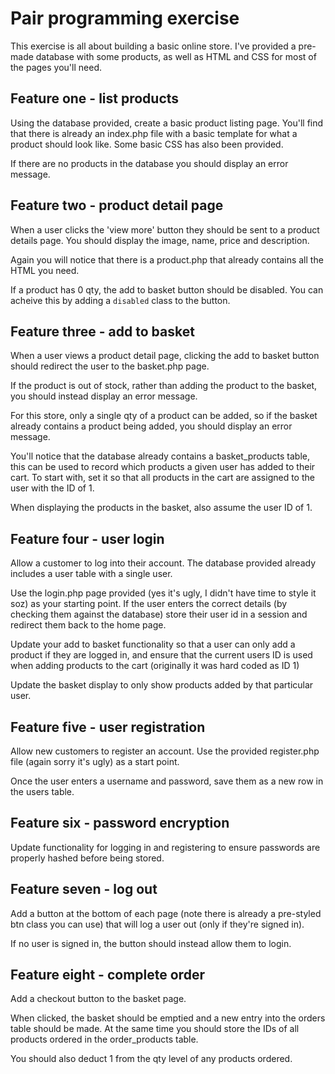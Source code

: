 # Pair programming exercise

This exercise is all about building a basic online store. I've provided a pre-made database with some products, as well as HTML and CSS for most of the pages you'll need.


## Feature one - list products

Using the database provided, create a basic product listing page. You'll find that there is already an index.php file with a basic template for what a product should look like. Some basic CSS has also been provided.

If there are no products in the database you should display an error message.


## Feature two - product detail page

When a user clicks the 'view more' button they should be sent to a product details page. You should display the image, name, price and description.

Again you will notice that there is a product.php that already contains all the HTML you need.

If a product has 0 qty, the add to basket button should be disabled. You can acheive this by adding a `disabled` class to the button.

## Feature three - add to basket

When a user views a product detail page, clicking the add to basket button should redirect the user to the basket.php page.

If the product is out of stock, rather than adding the product to the basket, you should instead display an error message.

For this store, only a single qty of a product can be added, so if the basket already contains a product being added, you should display an error message.

You'll notice that the database already contains a basket_products table, this can be used to record which products a given user has added to their cart. To start with, set it so that all products in the cart are assigned to the user with the ID of 1.

When displaying the products in the basket, also assume the user ID of 1.

## Feature four - user login

Allow a customer to log into their account. The database provided already includes a user table with a single user.

Use the login.php page provided (yes it's ugly, I didn't have time to style it soz) as your starting point. If the user enters the correct details (by checking them against the database) store their user id in a session and redirect them back to the home page.

Update your add to basket functionality so that a user can only add a product if they are logged in, and ensure that the current users ID is used when adding products to the cart (originally it was hard coded as ID 1)

Update the basket display to only show products added by that particular user.


## Feature five - user registration

Allow new customers to register an account. Use the provided register.php file (again sorry it's ugly) as a start point.

Once the user enters a username and password, save them as a new row in the users table.


## Feature six - password encryption

Update functionality for logging in and registering to ensure passwords are properly hashed before being stored.

## Feature seven - log out

Add a button at the bottom of each page (note there is already a pre-styled btn class you can use) that will log a user out (only if they're signed in).

If no user is signed in, the button should instead allow them to login.


## Feature eight - complete order

Add a checkout button to the basket page.

When clicked, the basket should be emptied and a new entry into the orders table should be made. At the same time you should store the IDs of all products ordered in the order_products table. 

You should also deduct 1 from the qty level of any products ordered.